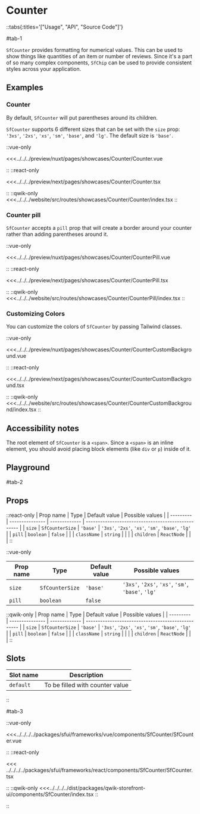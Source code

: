 # Counter

::tabs{:titles='["Usage", "API", "Source Code"]'}

#tab-1

`SfCounter` provides formatting for numerical values. This can be used to show things like quantities of an item or number of reviews. Since it's a part of so many complex components, `SfChip` can be used to provide consistent styles across your application.

## Examples

### Counter

By default, `SfCounter` will put parentheses around its children.

`SfCounter` supports 6 different sizes that can be set with the `size` prop: `'3xs'`, `'2xs'`, `'xs'`, `'sm'`, `'base'`, and `'lg'`. The default size is `'base'`.

<Showcase showcase-name="Counter/Counter">

::vue-only

<<<../../../preview/nuxt/pages/showcases/Counter/Counter.vue

::
::react-only

<<<../../../preview/next/pages/showcases/Counter/Counter.tsx

::
::qwik-only
<<<../../../website/src/routes/showcases/Counter/Counter/index.tsx
::

</Showcase>

### Counter pill

`SfCounter` accepts a `pill` prop that will create a border around your counter rather than adding parentheses around it.

<Showcase showcase-name="Counter/CounterPill">

::vue-only

<<<../../../preview/nuxt/pages/showcases/Counter/CounterPill.vue

::
::react-only

<<<../../../preview/next/pages/showcases/Counter/CounterPill.tsx

::
::qwik-only
<<<../../../website/src/routes/showcases/Counter/CounterPill/index.tsx
::

</Showcase>

### Customizing Colors

You can customize the colors of `SfCounter` by passing Tailwind classes.

<Showcase showcase-name="Counter/CounterCustomBackground">

::vue-only

<<<../../../preview/nuxt/pages/showcases/Counter/CounterCustomBackground.vue

::
::react-only

<<<../../../preview/next/pages/showcases/Counter/CounterCustomBackground.tsx

::
::qwik-only
<<<../../../website/src/routes/showcases/Counter/CounterCustomBackground/index.tsx
::

</Showcase>

## Accessibility notes

The root element of `SfCounter` is a `<span>`. Since a `<span>` is an inline element, you should avoid placing block elements (like `div` or `p`) inside of it.

## Playground

<Generate />

#tab-2

## Props

::react-only
| Prop name | Type | Default value | Possible values |
| --------- | --------------- | ------------- | -------------------------------------------------- |
| `size` | `SfCounterSize` | `'base'` | `'3xs'`, `'2xs'`, `'xs'`, `'sm'`, `'base'`, `'lg'` |
| `pill` | `boolean` | `false` | |
| `className` | `string` | | |
| `children` | `ReactNode` | | |
::

::vue-only

| Prop name | Type            | Default value | Possible values                                    |
| --------- | --------------- | ------------- | -------------------------------------------------- |
| `size`    | `SfCounterSize` | `'base'`      | `'3xs'`, `'2xs'`, `'xs'`, `'sm'`, `'base'`, `'lg'` |
| `pill`    | `boolean`       | `false`       |                                                    |

::qwik-only
| Prop name | Type | Default value | Possible values |
| --------- | --------------- | ------------- | -------------------------------------------------- |
| `size` | `SfCounterSize` | `'base'` | `'3xs'`, `'2xs'`, `'xs'`, `'sm'`, `'base'`, `'lg'` |
| `pill` | `boolean` | `false` | |
| `className` | `string` | | |
| `children` | `ReactNode` | | |
::

## Slots

| Slot name | Description                     |
| --------- | ------------------------------- |
| `default` | To be filled with counter value |

::

#tab-3

::vue-only

<<<../../../../packages/sfui/frameworks/vue/components/SfCounter/SfCounter.vue

::
::react-only

<<< ../../../../packages/sfui/frameworks/react/components/SfCounter/SfCounter.tsx

::
::qwik-only
<<<../../../../dist/packages/qwik-storefront-ui/components/SfCounter/index.tsx
::

::
